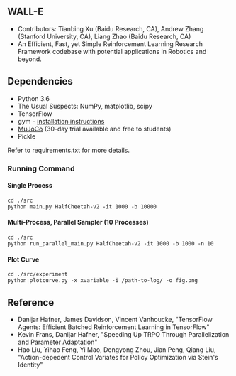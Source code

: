 ## WALL-E
* Contributors: Tianbing Xu (Baidu Research, CA), Andrew Zhang (Stanford University, CA), Liang Zhao (Baidu Research, CA)
* An Efficient, Fast, yet Simple Reinforcement Learning Research Framework codebase with potential applications in Robotics and beyond.

## Dependencies

* Python 3.6
* The Usual Suspects: NumPy, matplotlib, scipy
* TensorFlow
* gym - [installation instructions](https://gym.openai.com/docs)
* [MuJoCo](http://www.mujoco.org/) (30-day trial available and free to students)
* Pickle

Refer to requirements.txt for more details.

### Running Command

#### Single Process
```
cd ./src
python main.py HalfCheetah-v2 -it 1000 -b 10000
```

#### Multi-Process, Parallel Sampler (10 Processes)
```
cd ./src
python run_parallel_main.py HalfCheetah-v2 -it 1000 -b 1000 -n 10
```

#### Plot Curve
```
cd ./src/experiment
python plotcurve.py -x xvariable -i /path-to-log/ -o fig.png
```

## Reference
* Danijar Hafner, James Davidson, Vincent Vanhoucke, "TensorFlow Agents: Efficient Batched Reinforcement Learning in TensorFlow"
* Kevin Frans, Danijar Hafner, "Speeding Up TRPO Through Parallelization and Parameter Adaptation"
* Hao Liu, Yihao Feng, Yi Mao, Dengyong Zhou, Jian Peng, Qiang Liu,
"Action-depedent Control Variates for Policy Optimization via Stein's Identity"
